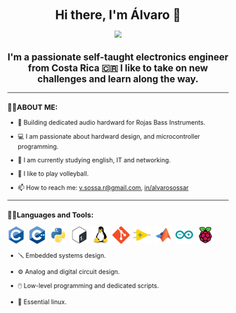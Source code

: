<div id="header" align="center">
  <h1>Hi there, I'm Álvaro 👋</h1>
  <img src="https://media.giphy.com/media/ZkVIzvAEUA4ISI6WpO/giphy.gif" width="200" />
  <h2>I'm a passionate self-taught electronics engineer from Costa Rica 🇨🇷
       I like to take on new challenges and learn along the way.
  </h2>
</div>

---

### 👨‍💻ABOUT ME:


- 🔧 Building dedicated audio hardward for Rojas Bass Instruments.

- 💻 I am passionate about hardward design, and microcontroller programming.

- 🌱 I am currently studying english, IT and networking.

- 🏐 I like to play volleyball.

- 📫 How to reach me: v.sossa.r@gmail.com, [in/alvarosossar](https://www.linkedin.com/in/alvarosossar/)

---

<div aling="left">
  <h3> 👨‍💻Languages and Tools: </h3>
  <div>
    <img src="https://github.com/devicons/devicon/blob/master/icons/c/c-original.svg" title="C" alt="C" width="40" height="40" />&nbsp;
    <img src="https://github.com/devicons/devicon/blob/master/icons/cplusplus/cplusplus-original.svg" title="C" alt="C" width="40" height="40" />&nbsp;
    <img src="https://github.com/devicons/devicon/blob/master/icons/python/python-original.svg" title="C" alt="C" width="40" height="40" />&nbsp;
    <img src="https://github.com/devicons/devicon/blob/master/icons/bash/bash-original.svg" title="C" alt="C" width="40" height="40" />&nbsp;
    <img src="https://github.com/devicons/devicon/blob/master/icons/linux/linux-original.svg" title="C" alt="C" width="40" height="40" />&nbsp;
    <img src="https://github.com/devicons/devicon/blob/master/icons/git/git-original.svg" title="C" alt="C" width="40" height="40" />&nbsp;
    <img src="https://github.com/devicons/devicon/blob/master/icons/labview/labview-original.svg" title="C" alt="C" width="40" height="40" />&nbsp;
    <img src="https://github.com/devicons/devicon/blob/master/icons/matlab/matlab-original.svg" title="C" alt="C" width="40" height="40" />&nbsp;
    <img src="https://github.com/devicons/devicon/blob/master/icons/arduino/arduino-original.svg" title="C" alt="C" width="40" height="40" />&nbsp;    
    <img src="https://github.com/devicons/devicon/blob/master/icons/raspberrypi/raspberrypi-original.svg" title="C" alt="C" width="40" height="40" />&nbsp;
  </div>
</div>



- 🪛 Embedded systems design.

- ⚙️ Analog and digital circuit design.

- 🖱️ Low-level programming and dedicated scripts.

- 🐧 Essential linux.





<!--
**ASossaR/ASossaR** is a ✨ _special_ ✨ repository because its `README.md` (this file) appears on your GitHub profile.

Here are some ideas to get you started:

- 🔭 I’m currently working on ...
-  I’m currently learning ...
- 👯 I’m looking to collaborate on ...
- 🤔 I’m looking for help with ...
- 💬 Ask me about ...
- 📫 How to reach me: ...
- 😄 Pronouns: ...
- ⚡ Fun fact: ...
-->
